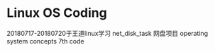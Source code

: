 Linux OS Coding
=======
20180717-20180720于王道linux学习
net_disk_task 网盘项目
operating system concepts 7th code
